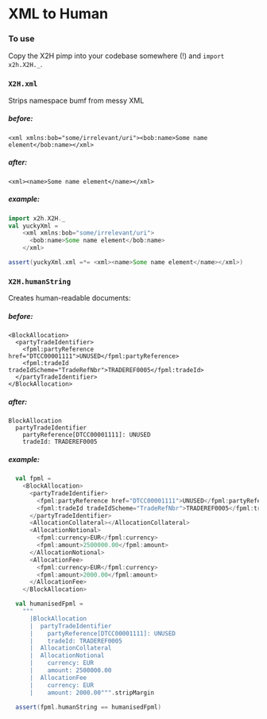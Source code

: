XML to Human
============

### To use
Copy the X2H pimp into your codebase somewhere (!) and `import x2h.X2H._`.

### `X2H.xml`
Strips namespace bumf from messy XML
##### before:
```<xml xmlns:bob="some/irrelevant/uri"><bob:name>Some name element</bob:name></xml>```
##### after:
```<xml><name>Some name element</name></xml>```
##### example:
```scala
import x2h.X2H._
val yuckyXml =
    <xml xmlns:bob="some/irrelevant/uri">
      <bob:name>Some name element</bob:name>
    </xml>

assert(yuckyXml.xml =*= <xml><name>Some name element</name></xml>)
```


### `X2H.humanString`
Creates human-readable documents:
##### before:
```
<BlockAllocation>
  <partyTradeIdentifier>
    <fpml:partyReference href="DTCC00001111">UNUSED</fpml:partyReference>
    <fpml:tradeId tradeIdScheme="TradeRefNbr">TRADEREF0005</fpml:tradeId>
  </partyTradeIdentifier>
</BlockAllocation>
```
##### after:
```
BlockAllocation
  partyTradeIdentifier
    partyReference[DTCC00001111]: UNUSED
    tradeId: TRADEREF0005
```
##### example:
```scala
  val fpml =
    <BlockAllocation>
      <partyTradeIdentifier>
        <fpml:partyReference href="DTCC00001111">UNUSED</fpml:partyReference>
        <fpml:tradeId tradeIdScheme="TradeRefNbr">TRADEREF0005</fpml:tradeId>
      </partyTradeIdentifier>
      <AllocationCollateral></AllocationCollateral>
      <AllocationNotional>
        <fpml:currency>EUR</fpml:currency>
        <fpml:amount>2500000.00</fpml:amount>
      </AllocationNotional>
      <AllocationFee>
        <fpml:currency>EUR</fpml:currency>
        <fpml:amount>2000.00</fpml:amount>
      </AllocationFee>
    </BlockAllocation>

  val humanisedFpml =
    """
      |BlockAllocation
      |  partyTradeIdentifier
      |    partyReference[DTCC00001111]: UNUSED
      |    tradeId: TRADEREF0005
      |  AllocationCollateral
      |  AllocationNotional
      |    currency: EUR
      |    amount: 2500000.00
      |  AllocationFee
      |    currency: EUR
      |    amount: 2000.00""".stripMargin

  assert(fpml.humanString == humanisedFpml)
```
